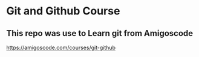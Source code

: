 # Git and Github Course

## This repo was use to Learn git from Amigoscode 

https://amigoscode.com/courses/git-github


